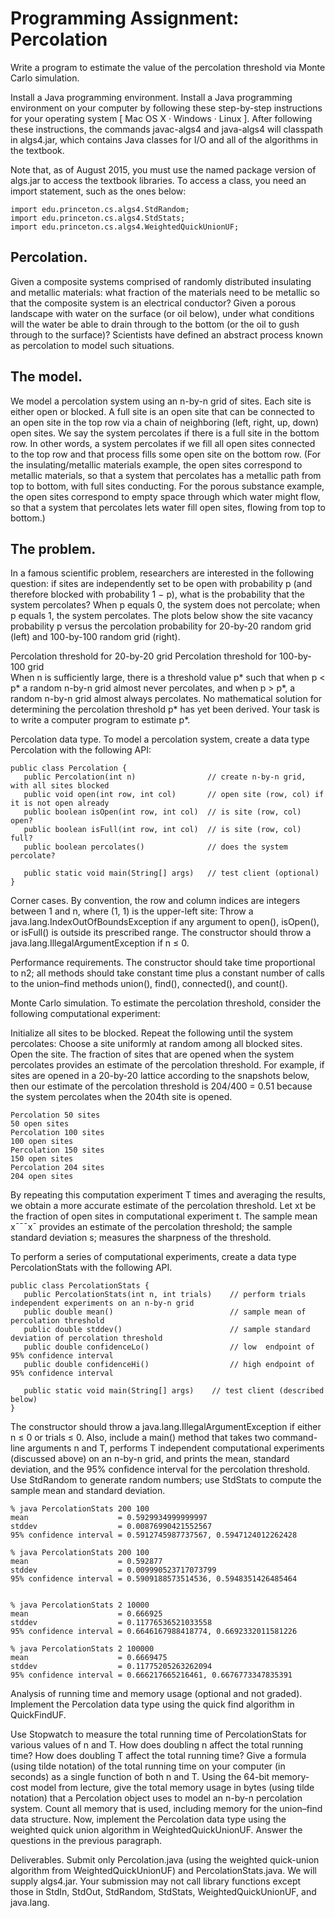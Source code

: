 # Programming Assignment: Percolation
Write a program to estimate the value of the percolation threshold via Monte Carlo simulation.

Install a Java programming environment. Install a Java programming environment on your computer by following these step-by-step instructions for your operating system [ Mac OS X · Windows · Linux ]. After following these instructions, the commands javac-algs4 and java-algs4 will classpath in algs4.jar, which contains Java classes for I/O and all of the algorithms in the textbook.

Note that, as of August 2015, you must use the named package version of algs.jar to access the textbook libraries. To access a class, you need an import statement, such as the ones below:

```
import edu.princeton.cs.algs4.StdRandom;
import edu.princeton.cs.algs4.StdStats;
import edu.princeton.cs.algs4.WeightedQuickUnionUF;
```

## Percolation. 
Given a composite systems comprised of randomly distributed insulating and metallic materials: what fraction of the materials need to be metallic so that the composite system is an electrical conductor? Given a porous landscape with water on the surface (or oil below), under what conditions will the water be able to drain through to the bottom (or the oil to gush through to the surface)? Scientists have defined an abstract process known as percolation to model such situations.

## The model.
We model a percolation system using an n-by-n grid of sites. Each site is either open or blocked. A full site is an open site that can be connected to an open site in the top row via a chain of neighboring (left, right, up, down) open sites. We say the system percolates if there is a full site in the bottom row. In other words, a system percolates if we fill all open sites connected to the top row and that process fills some open site on the bottom row. (For the insulating/metallic materials example, the open sites correspond to metallic materials, so that a system that percolates has a metallic path from top to bottom, with full sites conducting. For the porous substance example, the open sites correspond to empty space through which water might flow, so that a system that percolates lets water fill open sites, flowing from top to bottom.)

## The problem. 
In a famous scientific problem, researchers are interested in the following question: if sites are independently set to be open with probability p (and therefore blocked with probability 1 − p), what is the probability that the system percolates? When p equals 0, the system does not percolate; when p equals 1, the system percolates. The plots below show the site vacancy probability p versus the percolation probability for 20-by-20 random grid (left) and 100-by-100 random grid (right).

Percolation threshold for 20-by-20 grid                Percolation threshold for 100-by-100 grid          
When n is sufficiently large, there is a threshold value p* such that when p < p* a random n-by-n grid almost never percolates, and when p > p*, a random n-by-n grid almost always percolates. No mathematical solution for determining the percolation threshold p* has yet been derived. Your task is to write a computer program to estimate p*.

Percolation data type. To model a percolation system, create a data type Percolation with the following API:

```
public class Percolation {
   public Percolation(int n)                // create n-by-n grid, with all sites blocked
   public void open(int row, int col)       // open site (row, col) if it is not open already
   public boolean isOpen(int row, int col)  // is site (row, col) open?
   public boolean isFull(int row, int col)  // is site (row, col) full?
   public boolean percolates()              // does the system percolate?

   public static void main(String[] args)   // test client (optional)
}
```
Corner cases.  By convention, the row and column indices are integers between 1 and n, where (1, 1) is the upper-left site: Throw a java.lang.IndexOutOfBoundsException if any argument to open(), isOpen(), or isFull() is outside its prescribed range. The constructor should throw a java.lang.IllegalArgumentException if n ≤ 0.

Performance requirements.  The constructor should take time proportional to n2; all methods should take constant time plus a constant number of calls to the union–find methods union(), find(), connected(), and count().

Monte Carlo simulation. To estimate the percolation threshold, consider the following computational experiment:

Initialize all sites to be blocked.
Repeat the following until the system percolates:
Choose a site uniformly at random among all blocked sites.
Open the site.
The fraction of sites that are opened when the system percolates provides an estimate of the percolation threshold.
For example, if sites are opened in a 20-by-20 lattice according to the snapshots below, then our estimate of the percolation threshold is 204/400 = 0.51 because the system percolates when the 204th site is opened.

```
Percolation 50 sites 
50 open sites
Percolation 100 sites 
100 open sites
Percolation 150 sites 
150 open sites
Percolation 204 sites 
204 open sites
```
By repeating this computation experiment T times and averaging the results, we obtain a more accurate estimate of the percolation threshold. Let xt be the fraction of open sites in computational experiment t. The sample mean x¯¯¯x¯ provides an estimate of the percolation threshold; the sample standard deviation s; measures the sharpness of the threshold.

To perform a series of computational experiments, create a data type PercolationStats with the following API.

```
public class PercolationStats {
   public PercolationStats(int n, int trials)    // perform trials independent experiments on an n-by-n grid
   public double mean()                          // sample mean of percolation threshold
   public double stddev()                        // sample standard deviation of percolation threshold
   public double confidenceLo()                  // low  endpoint of 95% confidence interval
   public double confidenceHi()                  // high endpoint of 95% confidence interval

   public static void main(String[] args)    // test client (described below)
}
```

The constructor should throw a java.lang.IllegalArgumentException if either n ≤ 0 or trials ≤ 0.
Also, include a main() method that takes two command-line arguments n and T, performs T independent computational experiments (discussed above) on an n-by-n grid, and prints the mean, standard deviation, and the 95% confidence interval for the percolation threshold. Use StdRandom to generate random numbers; use StdStats to compute the sample mean and standard deviation.

```
% java PercolationStats 200 100
mean                    = 0.5929934999999997
stddev                  = 0.00876990421552567
95% confidence interval = 0.5912745987737567, 0.5947124012262428

% java PercolationStats 200 100
mean                    = 0.592877
stddev                  = 0.009990523717073799
95% confidence interval = 0.5909188573514536, 0.5948351426485464


% java PercolationStats 2 10000
mean                    = 0.666925
stddev                  = 0.11776536521033558
95% confidence interval = 0.6646167988418774, 0.6692332011581226

% java PercolationStats 2 100000
mean                    = 0.6669475
stddev                  = 0.11775205263262094
95% confidence interval = 0.666217665216461, 0.6676773347835391
```
Analysis of running time and memory usage (optional and not graded). Implement the Percolation data type using the quick find algorithm in QuickFindUF.

Use Stopwatch to measure the total running time of PercolationStats for various values of n and T. How does doubling n affect the total running time? How does doubling T affect the total running time? Give a formula (using tilde notation) of the total running time on your computer (in seconds) as a single function of both n and T.
Using the 64-bit memory-cost model from lecture, give the total memory usage in bytes (using tilde notation) that a Percolation object uses to model an n-by-n percolation system. Count all memory that is used, including memory for the union–find data structure.
Now, implement the Percolation data type using the weighted quick union algorithm in WeightedQuickUnionUF. Answer the questions in the previous paragraph.

Deliverables. Submit only Percolation.java (using the weighted quick-union algorithm from WeightedQuickUnionUF) and PercolationStats.java. We will supply algs4.jar. Your submission may not call library functions except those in StdIn, StdOut, StdRandom, StdStats, WeightedQuickUnionUF, and java.lang.
